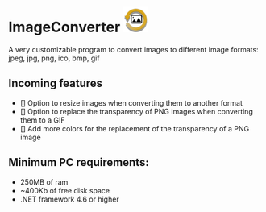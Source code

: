# ImageConverter <img src="https://github.com/MyAlexro/ImageConverter/blob/master/ImageConverter/Resources/ImageConverterWindowIcon.png" alt="Imageconverter logo" width="50px">
A very customizable program to convert images to different image formats: jpeg, jpg, png, ico, bmp, gif

## Incoming features
- [] Option to resize images when converting them to another format
- [] Option to replace the transparency of PNG images when converting them to a GIF
- [] Add more colors for the replacement of the transparency of a PNG image


## Minimum PC requirements:
- 250MB of ram
- ~400Kb of free disk space 
- .NET framework 4.6 or higher


